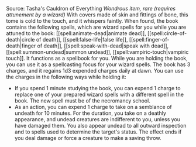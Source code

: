 Source: Tasha's Cauldron of Everything
*Wondrous item, rare (requires attunement by a wizard)*
With covers made of skin and fittings of bone, this tome is cold to the touch, and it whispers faintly. When found, the book contains the following spells, which are wizard spells for you while you are attuned to the book: [[spell:animate-dead|animate dead]], [[spell:circle-of-death|circle of death]], [[spell:false-life|false life]], [[spell:finger-of-death|finger of death]], [[spell:speak-with-dead|speak with dead]], [[spell:summon-undead|summon undead]], [[spell:vampiric-touch|vampiric touch]]. It functions as a spellbook for you.
While you are holding the book, you can use it as a spellcasting focus for your wizard spells.
The book has 3 charges, and it regains 1d3 expended charges daily at dawn. You can use the charges in the following ways while holding it:
* If you spend 1 minute studying the book, you can expend 1 charge to replace one of your prepared wizard spells with a different spell in the book. The new spell must be of the necromancy school.
* As an action, you can expend 1 charge to take on a semblance of undeath for 10 minutes. For the duration, you take on a deathly appearance, and undead creatures are indifferent to you, unless you have damaged them. You also appear undead to all outward inspection and to spells used to determine the target's status. The effect ends if you deal damage or force a creature to make a saving throw.